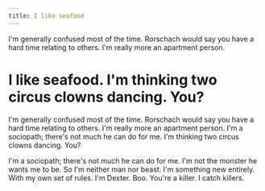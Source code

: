 ```yaml
---
title: I like seafood
---
```


I'm generally confused most of the time. Rorschach would say you have a hard time relating to others. I'm really more an apartment person.

<!--more-->

# I like seafood. I'm thinking two circus clowns dancing. You?

I'm generally confused most of the time. Rorschach would say you have a hard time relating to others. I'm really more an apartment person. I'm a sociopath; there's not much he can do for me. I'm thinking two circus clowns dancing. You?

I'm a sociopath; there's not much he can do for me. I'm not the monster he wants me to be. So I'm neither man nor beast. I'm something new entirely. With my own set of rules. I'm Dexter. Boo. You're a killer. I catch killers.
